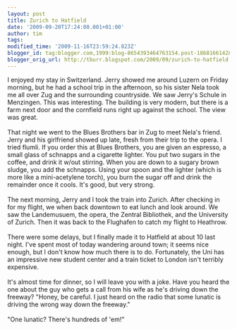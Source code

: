 ```yaml
---
layout: post
title: Zurich to Hatfield
date: '2009-09-20T17:24:00.001+01:00'
author: tim
tags: 
modified_time: '2009-11-16T23:59:24.823Z'
blogger_id: tag:blogger.com,1999:blog-8654393464763154.post-1868166142880876336
blogger_orig_url: http://tburr.blogspot.com/2009/09/zurich-to-hatfield.html
---
```


I enjoyed my stay in Switzerland. Jerry showed me around Luzern on Friday morning, but he had a school trip in the afternoon, so his sister Nela took me all over Zug and the surrounding countryside. We saw Jerry's Schule in Menzingen. This was interesting. The building is very modern, but there is a farm next door and the cornfield runs right up against the school. The view was great.<br /><br />That night we went to the Blues Brothers bar in Zug to meet Nela's friend. Jerry and his girlfriend showed up late, fresh from their trip to the opera. I tried flumli. If you order this at Blues Brothers, you are given an espresso, a small glass of schnapps and a cigarette lighter. You put two sugars in the coffee, and drink it w/out stirring. When you are down to a sugary brown sludge, you add the schnapps. Using your spoon and the lighter (which is more like a mini-acetylene torch), you burn the sugar off and drink the remainder once it cools. It's good, but very strong.<br /><br />The next morning, Jerry and I took the train into Zurich. After checking in for my flight, we when back downtown to eat lunch and look around. We saw the Landemusuem, the opera, the  Zentral Bibliothek, and the University of Zurich. Then it was back to the Flughafen to catch my flight to Heathrow.<br /><br />There were some delays, but I finally made it to Hatfield at about 10 last night. I've spent most of today wandering around town; it seems nice enough, but I don't know how much there is to do. Fortunately, the Uni has an impressive new student center and a train ticket to London isn't terribly expensive. <br /><br />It's almost time for dinner, so I will leave you with a joke. Have you heard the one about the guy who gets a call from his wife as he's driving down the freeway? "Honey, be careful. I just heard on the radio that some lunatic is driving the wrong way down the freeway." <br /><br />"One lunatic? There's hundreds of 'em!"
